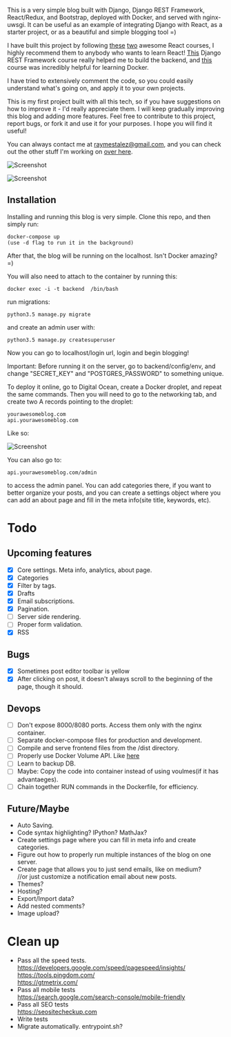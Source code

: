 This is a very simple blog built with Django, Django REST Framework, React/Redux, and Bootstrap, deployed with Docker, and served with nginx-uwsgi. It can be useful as an example of integrating Django with React, as a starter project, or as a beautiful and simple blogging tool =)

I have built this project by following [these](https://www.udemy.com/react-redux/)  [two](https://www.udemy.com/react-redux-tutorial/) awesome React courses, I highly recommend them to anybody who wants to learn React! [This](https://teamtreehouse.com/library/django-rest-framework)  Django REST Framework course really helped me to build the backend, and [this](https://www.udemy.com/docker-tutorial-for-devops-run-docker-containers/) course was incredibly helpful for learning Docker.

I have tried to extensively comment the code, so you could easily understand what's going on, and apply it to your own projects.

This is my first project built with all this tech, so if you have suggestions on how to improve it - I'd really appreciate them. I will keep gradually improving this blog and adding more features. Feel free to  contribute to this project, report bugs, or fork it and use it for your purposes. I hope you will find it useful!

You can always contact me at raymestalez@gmail.com, and you can check out the other stuff I'm working on [over here](http://rayalez.com).

<!-- 
You can check out the demo [here](). You can [login]() with username "admin" and password "1234" to try creating and editing posts(please be nice, don't post anything that might offend anybody).
 -->

![Screenshot](https://raw.githubusercontent.com/raymestalez/django-react-blog/master/assets/blog-screenshot-2.png)

![Screenshot](https://raw.githubusercontent.com/raymestalez/django-react-blog/master/assets/blog-screenshot-5.png)



## Installation

Installing and running this blog is very simple. Clone this repo, and then simply run:

	docker-compose up
	(use -d flag to run it in the background)

After that, the blog will be running on the localhost. Isn't Docker amazing? =)

You will also need to attach to the container by running this:

	docker exec -i -t backend  /bin/bash

run migrations:

	python3.5 manage.py migrate

and create an admin user with:

	python3.5 manage.py createsuperuser

Now you can go to localhost/login url, login and begin blogging!

Important: Before running it on the server, go to backend/config/env, and change "SECRET_KEY" and "POSTGRES\_PASSWORD" to something unique.

To deploy it online, go to Digital Ocean, create a Docker droplet, and repeat the same commands. Then you will need to go to the networking tab, and create two A records pointing to the droplet:

	yourawesomeblog.com
	api.yourawesomeblog.com

Like so:

![Screenshot](https://raw.githubusercontent.com/raymestalez/django-react-blog/master/assets/dns-records.png)


You can also go to:

    api.yourawesomeblog.com/admin

to access the admin panel. You can add categories there, if you want to better organize your posts, and you can create a settings object where you can add an about page and fill in the meta info(site title, keywords, etc).

# Todo

## Upcoming features
- [X] Core settings. Meta info, analytics, about page.
- [X] Categories
- [X] Filter by tags.
- [X] Drafts
- [X] Email subscriptions.
- [X] Pagination.
- [ ] Server side rendering.
- [ ] Proper form validation.
- [X] RSS

## Bugs
- [X] Sometimes post editor toolbar is yellow
- [X] After clicking on post, it doesn't always scroll to the beginning of the page, though it should.

## Devops
- [ ] Don't expose 8000/8080 ports. Access them only with the nginx container.
- [ ] Separate docker-compose files for production and development.
- [ ] Compile and serve frontend files from the /dist directory.
- [ ] Properly use Docker Volume API. Like [here](https://github.com/quecolectivo/server/blob/master/docker-compose-prod.yml#L12)  
- [ ] Learn to backup DB.
- [ ] Maybe: Copy the code into container instead of using voulmes(if it has advantaeges).
- [ ] Chain together RUN commands in the Dockerfile, for efficiency.

## Future/Maybe
- Auto Saving.
- Code syntax highlighting? IPython? MathJax?  
- Create settings page where you can fill in meta info and create categories.
- Figure out how to properly run multiple instances of the blog on one server.
- Create page that allows you to just send emails, like on medium?  
  //or just customize a notification email about new posts.
- Themes?
- Hosting?
- Export/Import data?
- Add nested comments?
- Image upload?


# Clean up
- Pass all the speed tests.  
  https://developers.google.com/speed/pagespeed/insights/  
  https://tools.pingdom.com/  
  https://gtmetrix.com/  
- Pass all mobile tests  
  https://search.google.com/search-console/mobile-friendly
- Pass all SEO tests  
  https://seositecheckup.com
- Write tests
- Migrate automatically. entrypoint.sh?




